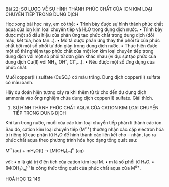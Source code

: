 Bài 22: SƠ LƯỢC VỀ SỰ HÌNH THÀNH PHỨC CHẤT CỦA ION KIM LOẠI CHUYỂN TIẾP TRONG DUNG DỊCH

Học xong bài học này, em có thể:
• Trình bày được sự hình thành phức chất aqua của ion kim loại chuyển tiếp và H₂O trong dung dịch nước.
• Trình bày được một số dấu hiệu của phản ứng tạo phức chất trong dung dịch (đổi màu, kết tủa, hòa tan...).
• Mô tả được phản ứng thay thế phối tử của phức chất bởi một số phối tử đơn giản trong dung dịch nước.
• Thực hiện được một số thí nghiệm tạo phức chất của một ion kim loại chuyển tiếp trong dung dịch với một số phối tử đơn giản khác nhau (ví dụ: sự tạo phức của dung dịch Cu(II) với NH₃, OH⁻, Cl⁻,...).
• Nêu được một số ứng dụng của phức chất.

Muối copper(II) sulfate (CuSO₄) có màu trắng. Dung dịch copper(II) sulfate có màu xanh.

Hãy dự đoán hiện tượng xảy ra khi thêm từ từ cho đến dư dung dịch ammonia vào ống nghiệm chứa dung dịch copper(II) sulfate. Giải thích.

1. SỰ HÌNH THÀNH PHỨC CHẤT AQUA CỦA CATION KIM LOẠI CHUYỂN TIẾP TRONG DUNG DỊCH

Khi tan trong nước, muối của các kim loại chuyển tiếp phân li thành các ion. Sau đó, cation kim loại chuyển tiếp (M$^{n+}$) thường nhận các cặp electron hóa trị riêng từ các phân tử H₂O để hình thành các liên kết cho – nhận, tạo ra phức chất aqua theo phương trình hóa học dạng tổng quát sau:

M$^n$ (aq) + mH₂O(l) → [M(OH₂)$_m$]$^n$ (aq)

với: • n là giá trị điện tích của cation kim loại M.
     • m là số phối tử H₂O.
     • [M(OH₂)$_m$]$^n$ là công thức tổng quát của phức chất aqua của M$^{n+}$.

HOÁ HỌC 12
146